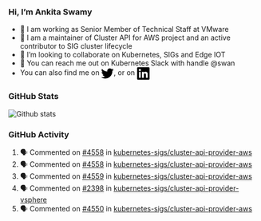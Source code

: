### Hi, I’m Ankita Swamy

- 💼 I am working as Senior Member of Technical Staff at VMware
- 👀 I am a maintainer of Cluster API for AWS project and an active contributor to SIG cluster lifecycle
- 💞️ I’m looking to collaborate on Kubernetes, SIGs and Edge IOT
- 💬 You can reach me out on Kubernetes Slack with handle @swan
- You can also find me on <a href="https://twitter.com/SwamyAnkita" target="blank"><img align="center" src="https://raw.githubusercontent.com/Ankitasw/Ankitasw/master/svg/twitter.svg" alt="Ankitasw" height="25" width="25" color="#1DA1f2" /></a>, or on <a href="https://www.linkedin.com/in/Ankitaswamy/" target="blank"><img align="center" src="https://raw.githubusercontent.com/Ankitasw/Ankitasw/master/svg/linkedin.svg" alt="Ankitasw" height="25" width="25" /></a>

### GitHub Stats
![Github stats](https://github-readme-stats.vercel.app/api?username=Ankitasw&count_private=true&show_icons=true&theme=tokyonight)

### GitHub Activity 
<!--START_SECTION:activity-->
1. 🗣 Commented on [#4558](https://github.com/kubernetes-sigs/cluster-api-provider-aws/pull/4558#issuecomment-1755159997) in [kubernetes-sigs/cluster-api-provider-aws](https://github.com/kubernetes-sigs/cluster-api-provider-aws)
2. 🗣 Commented on [#4558](https://github.com/kubernetes-sigs/cluster-api-provider-aws/pull/4558#issuecomment-1755159423) in [kubernetes-sigs/cluster-api-provider-aws](https://github.com/kubernetes-sigs/cluster-api-provider-aws)
3. 🗣 Commented on [#4559](https://github.com/kubernetes-sigs/cluster-api-provider-aws/pull/4559#issuecomment-1755084516) in [kubernetes-sigs/cluster-api-provider-aws](https://github.com/kubernetes-sigs/cluster-api-provider-aws)
4. 🗣 Commented on [#2398](https://github.com/kubernetes-sigs/cluster-api-provider-vsphere/pull/2398#issuecomment-1755050431) in [kubernetes-sigs/cluster-api-provider-vsphere](https://github.com/kubernetes-sigs/cluster-api-provider-vsphere)
5. 🗣 Commented on [#4550](https://github.com/kubernetes-sigs/cluster-api-provider-aws/issues/4550#issuecomment-1754489346) in [kubernetes-sigs/cluster-api-provider-aws](https://github.com/kubernetes-sigs/cluster-api-provider-aws)
<!--END_SECTION:activity-->
